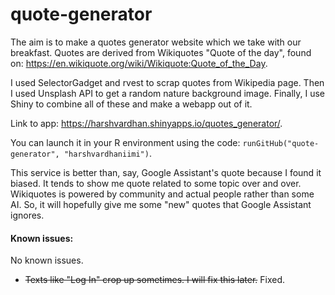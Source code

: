 # quote-generator
The aim is to make a quotes generator website which we take with our breakfast. Quotes are derived from Wikiquotes "Quote of the day", found on: https://en.wikiquote.org/wiki/Wikiquote:Quote_of_the_Day.

I used SelectorGadget and rvest to scrap quotes from Wikipedia page. Then I used Unsplash API to get a random nature background image. Finally, I use Shiny to combine all of these and make a webapp out of it.

Link to app: https://harshvardhan.shinyapps.io/quotes_generator/.

You can launch it in your R environment using the code: `runGitHub("quote-generator", "harshvardhaniimi")`.

This service is better than, say, Google Assistant's quote because I found it biased. It tends to show me quote related to some topic over and over. Wikiquotes is powered by community and actual people rather than some AI. So, it will hopefully give me some "new" quotes that Google Assistant ignores.


#### Known issues: 
No known issues.
- ~~Texts like "Log In" crop up sometimes. I will fix this later.~~ Fixed.
